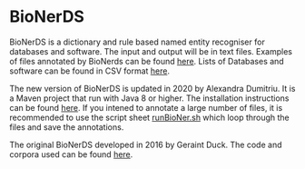 # BioNerDS
BioNerDS is a dictionary and rule based named entity recogniser for databases and software. The input and output will be in text files. Examples of files annotated by BioNerds can be found [here](xx). Lists of Databases and software can be found in CSV format [here](xxx).



The new version of BioNerDS is updated in 2020 by Alexandra Dumitriu. It is a Maven project that run with Java 8 or higher. The installation instructions can be found [here](https://sourceforge.net/projects/bionerds2020/files/). If you intened to annotate a large number of files, it is recommended to use the script sheet [runBioNer.sh](runBioNer.sh) which loop through the files and save the annotations.

The original BioNerDS developed in 2016 by Geraint Duck. The code and corpora used can be found [here](https://sourceforge.net/projects/bionerds/files/).

